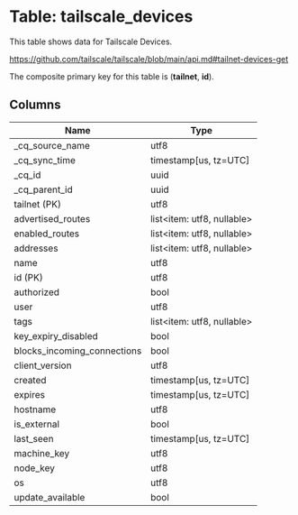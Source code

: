 # Table: tailscale_devices

This table shows data for Tailscale Devices.

https://github.com/tailscale/tailscale/blob/main/api.md#tailnet-devices-get

The composite primary key for this table is (**tailnet**, **id**).

## Columns

| Name          | Type          |
| ------------- | ------------- |
|_cq_source_name|utf8|
|_cq_sync_time|timestamp[us, tz=UTC]|
|_cq_id|uuid|
|_cq_parent_id|uuid|
|tailnet (PK)|utf8|
|advertised_routes|list<item: utf8, nullable>|
|enabled_routes|list<item: utf8, nullable>|
|addresses|list<item: utf8, nullable>|
|name|utf8|
|id (PK)|utf8|
|authorized|bool|
|user|utf8|
|tags|list<item: utf8, nullable>|
|key_expiry_disabled|bool|
|blocks_incoming_connections|bool|
|client_version|utf8|
|created|timestamp[us, tz=UTC]|
|expires|timestamp[us, tz=UTC]|
|hostname|utf8|
|is_external|bool|
|last_seen|timestamp[us, tz=UTC]|
|machine_key|utf8|
|node_key|utf8|
|os|utf8|
|update_available|bool|